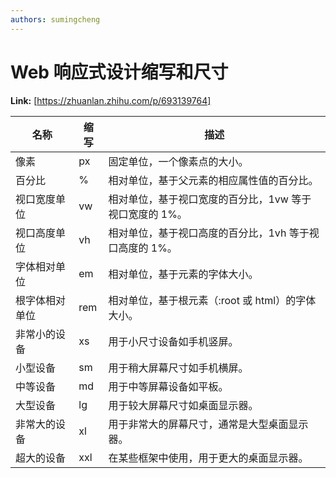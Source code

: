 ```yaml
---
authors: sumingcheng
---
```

# Web 响应式设计缩写和尺寸



 **Link:** [https://zhuanlan.zhihu.com/p/693139764]



| 名称 | 缩写 | 描述 |
| --- | --- | --- |
| 像素 | px | 固定单位，一个像素点的大小。 |
| 百分比 | % | 相对单位，基于父元素的相应属性值的百分比。 |
| 视口宽度单位 | vw | 相对单位，基于视口宽度的百分比，1vw 等于视口宽度的 1%。 |
| 视口高度单位 | vh | 相对单位，基于视口高度的百分比，1vh 等于视口高度的 1%。 |
| 字体相对单位 | em | 相对单位，基于元素的字体大小。 |
| 根字体相对单位 | rem | 相对单位，基于根元素（:root 或 html）的字体大小。 |
| 非常小的设备 | xs | 用于小尺寸设备如手机竖屏。 |
| 小型设备 | sm | 用于稍大屏幕尺寸如手机横屏。 |
| 中等设备 | md | 用于中等屏幕设备如平板。 |
| 大型设备 | lg | 用于较大屏幕尺寸如桌面显示器。 |
| 非常大的设备 | xl | 用于非常大的屏幕尺寸，通常是大型桌面显示器。 |
| 超大的设备 | xxl | 在某些框架中使用，用于更大的桌面显示器。 |

